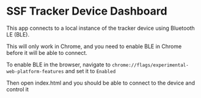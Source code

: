 # SSF Tracker Device Dashboard

This app connects to a local instance of the tracker device using Bluetooth LE (BLE).

This will only work in Chrome, and you need to enable BLE in Chrome before it will be able to connect.

To enable BLE in the browser, navigate to `chrome://flags/experimental-web-platform-features` and set it to `Enabled`

Then open index.html and you should be able to connect to the device and control it


